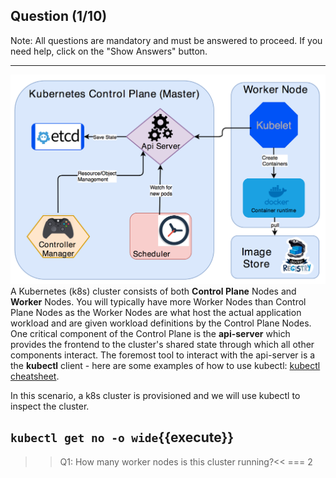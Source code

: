 ## Question (1/10)

Note: All questions are mandatory and must be answered to proceed. If you need help, click on the "Show Answers" button.

---
![](./assets/K8-Control-Plane.png)
A Kubernetes (k8s) cluster consists of both **Control Plane** Nodes and **Worker** Nodes. You will typically have more Worker Nodes than Control Plane Nodes as the Worker Nodes are what host the actual application workload and are given workload definitions by the Control Plane Nodes.  One critical component of the Control Plane is the **api-server** which provides the frontend to the cluster's shared state through which all other components interact.  The foremost tool to interact with the api-server is a the **kubectl** client - here are some examples of how to use kubectl: [kubectl cheatsheet](https://kubernetes.io/docs/reference/kubectl/cheatsheet/). 

In this scenario, a k8s cluster is provisioned and we will use kubectl to inspect the cluster.

`kubectl get no -o wide`{{execute}}
---

>>Q1: How many worker nodes is this cluster running?<<
=== 2
